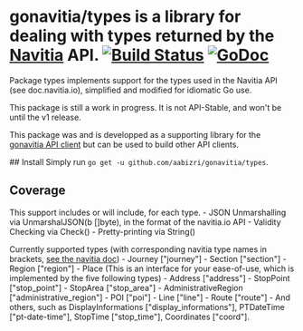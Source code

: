 # gonavitia/types is a library for dealing with types returned by the [Navitia](navitia.io) API. [![Build Status](https://travis-ci.org/aabizri/navitia.svg?branch=dev)](https://travis-ci.org/aabizri/navitia) [![GoDoc](https://godoc.org/github.com/aabizri/gonavitia/types?status.svg)](https://godoc.org/github.com/aabizri/gonavitia/types)

Package types implements support for the types used in the Navitia API (see doc.navitia.io), simplified and modified for idiomatic Go use.

This package is still a work in progress. It is not API-Stable, and won't be until the v1 release.

This package was and is developped as a supporting library for the [gonavitia API client](https://github.com/aabizri/gonavitia) but can be used to build other API clients.

## Install
Simply run `go get -u github.com/aabizri/gonavitia/types`.

## Coverage
This support includes or will include, for each type.
	- JSON Unmarshalling via UnmarshalJSON(b []byte), in the format of the navitia.io API
	- Validity Checking via Check()
	- Pretty-printing via String()

Currently supported types (with corresponding navitia type names in brackets, [see the navitia doc](doc.navitia.io))
	- Journey ["journey"]
	- Section ["section"]
	- Region ["region"]
	- Place (This is an interface for your ease-of-use, which is implemented by the five following types)
	- Address ["address"]
	- StopPoint ["stop_point"]
	- StopArea ["stop_area"]
	- AdministrativeRegion ["administrative_region"]
	- POI ["poi"]
	- Line ["line"]
	- Route ["route"]
	- And others, such as DisplayInformations ["display_informations"], PTDateTime ["pt-date-time"], StopTime ["stop_time"], Coordinates ["coord"].
